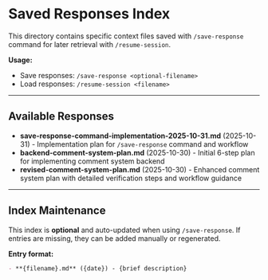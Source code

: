 # Saved Responses Index

This directory contains specific context files saved with `/save-response` command for later retrieval with `/resume-session`.

**Usage:**
- Save responses: `/save-response <optional-filename>`
- Load responses: `/resume-session <filename>`

---

## Available Responses

- **save-response-command-implementation-2025-10-31.md** (2025-10-31) - Implementation plan for `/save-response` command and workflow
- **backend-comment-system-plan.md** (2025-10-30) - Initial 6-step plan for implementing comment system backend
- **revised-comment-system-plan.md** (2025-10-30) - Enhanced comment system plan with detailed verification steps and workflow guidance

---

## Index Maintenance

This index is **optional** and auto-updated when using `/save-response`. If entries are missing, they can be added manually or regenerated.

**Entry format:**
```markdown
- **{filename}.md** ({date}) - {brief description}
```
